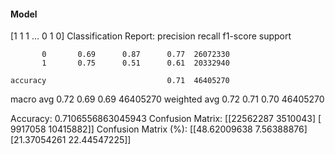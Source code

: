 #### Model
[1 1 1 ... 0 1 0]
Classification Report:
              precision    recall  f1-score   support

           0       0.69      0.87      0.77  26072330
           1       0.75      0.51      0.61  20332940

    accuracy                           0.71  46405270
   macro avg       0.72      0.69      0.69  46405270
weighted avg       0.72      0.71      0.70  46405270

Accuracy: 0.7106556863045943
Confusion Matrix:
[[22562287  3510043]
 [ 9917058 10415882]]
Confusion Matrix (%):
[[48.62009638  7.56388876]
 [21.37054261 22.44547225]]
